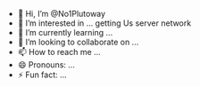 - 👋 Hi, I’m @No1Plutoway
- 👀 I’m interested in ... getting Us server network 
- 🌱 I’m currently learning ...
- 💞️ I’m looking to collaborate on ...
- 📫 How to reach me ...
- 😄 Pronouns: ...
- ⚡ Fun fact: ...

<!---
No1Plutoway/No1Plutoway is a ✨ special ✨ repository because its `README.md` (this file) appears on your GitHub profile.
You can click the Preview link to take a look at your changes.
--->
